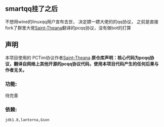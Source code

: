 ## smartqq挂了之后
不想用wine的linuxqq用户宣布去世，
决定嫖一嫖大佬的的qq协议，
之前是直接fork了群里大佬[Saint-Theana](https://github.com/Saint-Theana)翻译的pcqq协议，没有做bot的打算

## 声明
本项目使用的
PCTim协议作者[Saint-Theana](https://github.com/Saint-Theana)
**原仓库声明：核心代码为pcqq协议，翻译自网络上其他开源的pcqq协议代码，使用本项目代码产生的任何后果与作者无关。**

### 功能:
  待完善
### 依赖:
```
jdk1.8,lanterna,Gson
```
